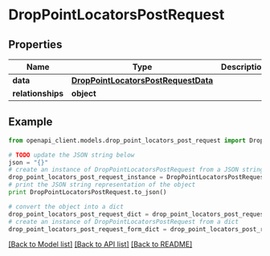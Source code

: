 # DropPointLocatorsPostRequest


## Properties
Name | Type | Description | Notes
------------ | ------------- | ------------- | -------------
**data** | [**DropPointLocatorsPostRequestData**](DropPointLocatorsPostRequestData.md) |  | [optional] 
**relationships** | **object** |  | [optional] 

## Example

```python
from openapi_client.models.drop_point_locators_post_request import DropPointLocatorsPostRequest

# TODO update the JSON string below
json = "{}"
# create an instance of DropPointLocatorsPostRequest from a JSON string
drop_point_locators_post_request_instance = DropPointLocatorsPostRequest.from_json(json)
# print the JSON string representation of the object
print DropPointLocatorsPostRequest.to_json()

# convert the object into a dict
drop_point_locators_post_request_dict = drop_point_locators_post_request_instance.to_dict()
# create an instance of DropPointLocatorsPostRequest from a dict
drop_point_locators_post_request_form_dict = drop_point_locators_post_request.from_dict(drop_point_locators_post_request_dict)
```
[[Back to Model list]](../README.md#documentation-for-models) [[Back to API list]](../README.md#documentation-for-api-endpoints) [[Back to README]](../README.md)


